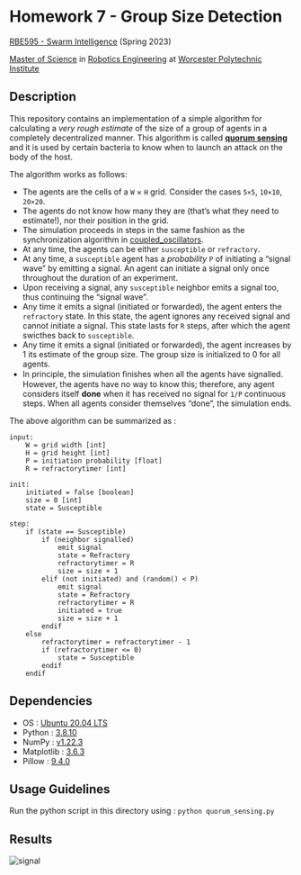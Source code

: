 # Homework 7 - Group Size Detection

[RBE595 - Swarm Intelligence](https://www.wpi.edu/sites/default/files/inline-image/Departments-Programs/Robotics-Engineering/RBE.Special.%20Topics.%20Courses_%20Spring.2023.pdf) (Spring 2023)

[Master of Science](https://www.wpi.edu/academics/study/robotics-engineering-ms) in [Robotics Engineering](https://www.wpi.edu/academics/departments/robotics-engineering) at [Worcester Polytechnic Institute](https://www.wpi.edu/)
## Description

This repository contains an implementation of a simple algorithm for calculating a _very rough estimate_ of the size of a group of agents in a completely decentralized manner. This algorithm is called **[quorum sensing](https://en.wikipedia.org/wiki/Quorum_sensing)** and it is used by certain bacteria to know when to launch an attack on the body of the host.

The algorithm works as follows:

- The agents are the cells of a `W` × `H` grid. Consider the cases `5×5`, `10×10`, `20×20`.
- The agents do not know how many they are (that’s what they need to estimate!), nor their position in the grid.
- The simulation proceeds in steps in the same fashion as the synchronization algorithm in [coupled_oscillators](https://github.com/ranebhushan/swarm_workspace/tree/main/coupled_oscillators).
- At any time, the agents can be either `susceptible` or `refractory`.
- At any time, a `susceptible` agent has a _probability_ `P` of initiating a “signal wave” by emitting a signal. An agent can initiate a signal only once throughout the duration of an experiment.
- Upon receiving a signal, any `susceptible` neighbor emits a signal too, thus continuing the “signal wave”.
- Any time it emits a signal (initiated or forwarded), the agent enters the `refractory` state. In this state, the agent ignores any received signal and cannot initiate a signal. This state lasts for `R` steps, after which the agent swicthes back to `susceptible`.
- Any time it emits a signal (initiated or forwarded), the agent increases by 1 its estimate of the group size. The group size is initialized to 0 for all agents.
- In principle, the simulation ﬁnishes when all the agents have signalled. However, the agents have no way to know this; therefore, any agent considers itself **done** when it has received no signal for `1/P` continuous steps. When all agents consider themselves “done”, the simulation ends.

The above algorithm can be summarized as :

```
input:
    W = grid width [int]
    H = grid height [int]
    P = initiation probability [float]
    R = refractorytimer [int]

init:
    initiated = false [boolean]
    size = 0 [int]
    state = Susceptible

step:
    if (state == Susceptible)
        if (neighbor signalled)
            emit signal
            state = Refractory
            refractorytimer = R
            size = size + 1
        elif (not initiated) and (random() < P)
            emit signal
            state = Refractory
            refractorytimer = R
            initiated = true
            size = size + 1
        endif
    else
        refractorytimer = refractorytimer - 1
        if (refractorytimer <= 0)
            state = Susceptible
        endif
    endif
```

## Dependencies
- OS : [Ubuntu 20.04 LTS](https://releases.ubuntu.com/20.04/)
- Python : [3.8.10](https://www.python.org/downloads/release/python-3810/)
- NumPy : [v1.22.3](https://numpy.org/)
- Matplotlib : [3.6.3](https://matplotlib.org/stable/index.html)
- Pillow : [9.4.0](https://pillow.readthedocs.io/en/stable/)

## Usage Guidelines

Run the python script in this directory using : `python quorum_sensing.py`

## Results

![signal](https://github.com/ranebhushan/swarm_intelligence/assets/34753789/19d54946-2d89-4381-8b0a-dad72fba80dd)
